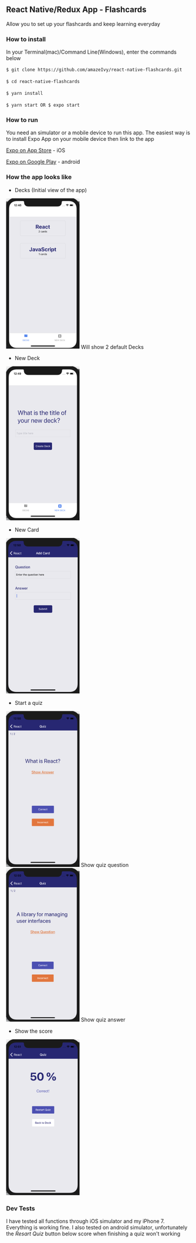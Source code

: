 ## React Native/Redux App - Flashcards
Allow you to set up your flashcards and keep learning everyday

### How to install
In your Terminal(mac)/Command Line(Windows), enter the commands below

```
$ git clone https://github.com/amazeIvy/react-native-flashcards.git

$ cd react-native-flashcards

$ yarn install

$ yarn start OR $ expo start
```

### How to run
You need an simulator or a mobile device to run this app. The easiest way is to install Expo App on your mobile device then link to the app

[Expo on App Store](https://itunes.apple.com/us/app/expo-client/id982107779) - iOS

[Expo on Google Play](https://play.google.com/store/apps/details?id=host.exp.exponent) - android

### How the app looks like
- Decks (Initial view of the app)

<img src="./screen_shots/Decks-List.png" alt="screen shots" width="200"/>
Will show 2 default Decks

- New Deck
<img src="./screen_shots/Add-New-Deck.png" alt="screen shots" width="200"/>

- New Card
<img src="./screen_shots/Add-New-Card.png" alt="screen shots" width="200"/>

- Start a quiz
<img src="./screen_shots/Quiz-Question.png" alt="screen shots" width="200"/>
Show quiz question
<img src="./screen_shots/Quiz-Answer.png" alt="screen shots" width="200"/>
Show quiz answer

- Show the score
<img src="./screen_shots/Quiz-score.png" alt="screen shots" width="200"/>


### Dev Tests
I have tested all functions through iOS simulator and my iPhone 7. Everything is working fine.
I also tested on android simulator, unfortunately the *Resart Quiz* button below score when finishing a quiz won't working
